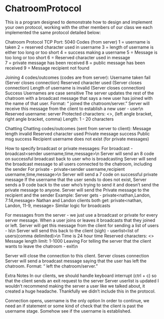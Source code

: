 # ChatroomProtocol
This is a program designed to demonstrate how to design and implement your own protocol, working with the other members of our class we each implemented the same protocol detailed below:

Chatroom Protocol
TCP Port: 5040
Codes (from server)
1 = username is taken
2 = reserved character used in username
3 = length of username is either too long or too short
4 = success making a username
5 = Message is too long or too short
6 = Reserved character used in message	
7 = private message has been received
8 = public message has been received
9 = Message recipient not found

Joining
4 codes/outcomes (codes are from server):
Username taken fail (Server closes connection)
Reserved character used (Server closes connection)
Length of username is invalid (Server closes connection)
Success
Usernames are case sensitive
The server updates the rest of the chatroom with a broadcast message that says a new user has joined with the name of that user.
	Format: “<Username> joined the chatroom/server.”
Server will receive this message from the client to establish a new user - user<username>\n
Reserved username: server
Protected characters: <>,		(left angle bracket, right angle bracket, comma)
Length: 1 - 20 characters

Chatting
Chatting codes/outcomes (sent from server to client):
Message length invalid
Reserved character used
Private message success
Public msg success
Recipient username does not exist (for private messages)

How to specify broadcast or private messages:
For broadcast -  broadcast<sender username,time,message>\n
	Server will send an 8 code on successful broadcast back to user who is broadcasting
	Server will send the broadcast message to all users connected to the chatroom, including the sender
For private - private<sender username,recipient username,time,message>\n
	Server will send a 7 code on successful private message
	If the username that the user sends to does not exist, Server sends a 9 code back to the user who’s trying to send it and doesn’t send the private message to anyone.
	Server will send the Private message to the recipient and the sender
Example:
	Server gets - private<nathan,Landon, 7:14,message>
	Nathan and Landon clients both get: private<nathan, Landon, 11-9, message>
	Similar logic for broadcasts

For messages from the server - we just use a broadcast or private for every server message. When a user joins or leaves it broadcasts that they joined or left.
Server will get this message from the client for sending a list of users - ls<requesting user>\n
Server will send this back to the client (sigh) - userlist<list of users(comma delimited)>\n
Time is 24 hour time
Reserved characters: <>
Message length limit: 1-1000
Leaving
For telling the server that the client wants to leave the chatroom - exit<username>\n

Server will close the connection to this client.
Server closes connection
Server will send a broadcast message saying that the user has left the chatroom.
	Format: “<Username> left the chatroom/server.”

Extra Notes
In our clients, we should handle keyboard interrupt (ctrl + c) so that the client sends an exit request to the server
Server userlist is updated
I wouldn’t recommend making the server a user like we talked about, it created a huge headache. Thankfully we didn’t include this in the protocol.

Connection opens, username is the only option
In order to continue, we need an if statement or some kind of check that the client is past the username stage. Somehow see if the username is established.

